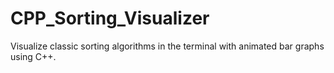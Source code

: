 # CPP_Sorting_Visualizer
Visualize classic sorting algorithms in the terminal with animated bar graphs using C++.
